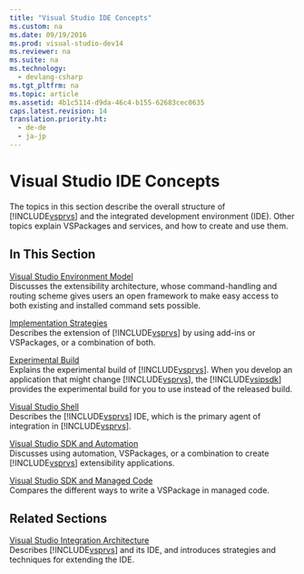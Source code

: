 ```yaml
---
title: "Visual Studio IDE Concepts"
ms.custom: na
ms.date: 09/19/2016
ms.prod: visual-studio-dev14
ms.reviewer: na
ms.suite: na
ms.technology: 
  - devlang-csharp
ms.tgt_pltfrm: na
ms.topic: article
ms.assetid: 4b1c5114-d9da-46c4-b155-62683cec0635
caps.latest.revision: 14
translation.priority.ht: 
  - de-de
  - ja-jp
---
```

# Visual Studio IDE Concepts
The topics in this section describe the overall structure of [!INCLUDE[vsprvs](../vs140/includes/vsprvs_md.md)] and the integrated development environment (IDE). Other topics explain VSPackages and services, and how to create and use them.  
  
## In This Section  
 [Visual Studio Environment Model](../Topic/Visual%20Studio%20Extensibility%20Architecture.md)  
 Discusses the extensibility architecture, whose command-handling and routing scheme gives users an open framework to make easy access to both existing and installed command sets possible.  
  
 [Implementation Strategies](../vs140/Implementation-Strategies.md)  
 Describes the extension of [!INCLUDE[vsprvs](../vs140/includes/vsprvs_md.md)] by using add-ins or VSPackages, or a combination of both.  
  
 [Experimental Build](../vs140/The-Experimental-Instance.md)  
 Explains the experimental build of [!INCLUDE[vsprvs](../vs140/includes/vsprvs_md.md)]. When you develop an application that might change [!INCLUDE[vsprvs](../vs140/includes/vsprvs_md.md)], the [!INCLUDE[vsipsdk](../vs140/includes/vsipsdk_md.md)] provides the experimental build for you to use instead of the released build.  
  
 [Visual Studio Shell](../vs140/Visual-Studio-Shell.md)  
 Describes the [!INCLUDE[vsprvs](../vs140/includes/vsprvs_md.md)] IDE, which is the primary agent of integration in [!INCLUDE[vsprvs](../vs140/includes/vsprvs_md.md)].  
  
 [Visual Studio SDK and Automation](../vs140/Visual-Studio-SDK-and-Automation.md)  
 Discusses using automation, VSPackages, or a combination to create [!INCLUDE[vsprvs](../vs140/includes/vsprvs_md.md)] extensibility applications.  
  
 [Visual Studio SDK and Managed Code](../vs140/Visual-Studio-SDK-and-Managed-Code.md)  
 Compares the different ways to write a VSPackage in managed code.  
  
## Related Sections  
 [Visual Studio Integration Architecture](../vs140/VSSDK-Utilities.md)  
 Describes [!INCLUDE[vsprvs](../vs140/includes/vsprvs_md.md)] and its IDE, and introduces strategies and techniques for extending the IDE.